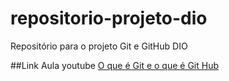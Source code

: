 # repositorio-projeto-dio
Repositório para o projeto Git e GitHub DIO

##Link Aula youtube
[ O que é Git e o que é Git Hub](https://www.youtube.com/watch?v=DqTITcMq68k)
